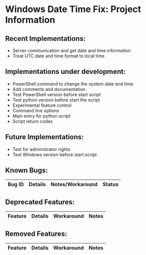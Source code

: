 # Windows Date Time Fix: Project Information

## Recent Implementations:

- Server communication and get date and time information
- Treat UTC date and time format to local time

## Implementations under development:

- PowerShell command to change the system date and time
- Add comments and documentation
- Test PowerShell version before start script
- Test python version before start the script
- Experimental feature control
- Command line options
- Main entry for python script
- Script return codes

## Future Implementations:

- Test for administrator rights
- Test Windows version before start script

## Known Bugs:

| Bug ID | Details | Notes/Workaround | Status |
| :----- | :-----: | :--------------: | -----: |

## Deprecated Features:

| Feature | Details | Workaround | Notes |
| :------ | :-----: | :--------: | ----: |

## Removed Features:

| Feature | Details | Workaround | Notes |
| :------ | :-----: | :--------: | ----: |